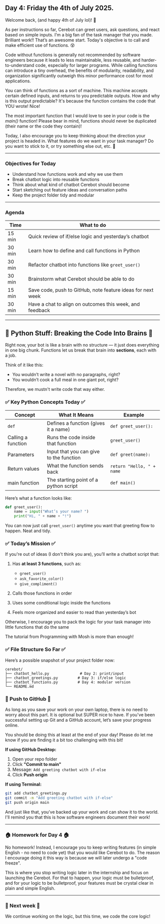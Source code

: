 ## Day 4: Friday the 4th of July 2025.

Welcome back, (and happy 4th of July lol)! 🎉

As per instructions so far, Cerebot can greet users, ask questions, and react based on simple inputs. I'm a big fan of the task manager that you made. Brilliant work!! 
That’s an awesome start. Today's objective is to call and make efficient use of functions. 😵 

Code without functions is generally not recommended by software engineers because it leads to less maintainable, less reusable, and harder-to-understand code, especially for larger programs. 
While calling functions can introduce a tiny overhead, the benefits of modularity, readability, and organization significantly outweigh this minor performance cost for most applications. 

You can think of functions as a sort of machine. This machine accepts certain defined inputs, and returns to you predictable outputs. How and why is this output predictable? It's because the function contains the code that YOU wrote! Nice!

The most important function that I would love to see in your code is the *main()* function! Please bear in mind, functions should never be duplicated (their name or the code they contain)!

Today, I also encourage you to keep thinking about the direction your project is headed in. What features do we want in your task manager? Do you want to stick to it, or try something else out, etc. 🤩

---

### Objectives for Today

* Understand how functions work and why we use them
* Break chatbot logic into reusable functions
* Think about what kind of chatbot Cerebot should become
* Start sketching out feature ideas and conversation paths
* Keep the project folder tidy and modular

---

### Agenda

| Time       | What to do                                                  |
| ---------- | ----------------------------------------------------------- |
| 15 min     | Quick review of if/else logic and yesterday’s chatbot       |
| 30 min     | Learn how to define and call functions in Python            |
| 30 min     | Refactor chatbot into functions like `greet_user()`         |
| 30 min     | Brainstorm what Cerebot should be able to do                |
| 15 min     | Save code, push to GitHub, note feature ideas for next week |
| 30 min     | Have a chat to align on outcomes this week, and feedback    |

---

## 🧠 Python Stuff: Breaking the Code Into Brains 🧠 

Right now, your bot is like a brain with no structure — it just does everything in one big chunk. Functions let us break that brain into **sections**, each with a job.

Think of it like this:

* You wouldn’t write a novel with no paragraphs, right?
* You wouldn’t cook a full meal in one giant pot, right?

Therefore, we mustn't write code that way either.

### ✅ Key Python Concepts Today ✅

| Concept            | What It Means                           | Example                   |
| ------------------ | --------------------------------------- | ------------------------- |
| `def`              | Defines a function (gives it a name)    | `def greet_user():`       |
| Calling a function | Runs the code inside that function      | `greet_user()`            |
| Parameters         | Input that you can give to the function | `def greet(name):`        |
| Return values      | What the function sends back            | `return "Hello, " + name` |
| main function      | The starting point of a python script   | `def main()`              | 


Here’s what a function looks like:

```python
def greet_user():
    name = input("What’s your name? ")
    print("Hi, " + name + "!")
```

You can now just call `greet_user()` anytime you want that greeting flow to happen. Neat and tidy.

### ✅ Today’s Mission ✅

If you're out of ideas (I don't think you are), you’ll write a chatbot script that:

1. Has **at least 3 functions**, such as:

   * `greet_user()`
   * `ask_favorite_color()`
   * `give_compliment()`
2. Calls those functions in order
3. Uses some conditional logic inside the functions
4. Feels more organized and easier to read than yesterday’s bot

Otherwise, I encourage you to pack the logic for your task manager into little functions that do the same

The tutorial from Programming with Mosh is more than enough!

### ✅ File Structure So Far ✅

Here’s a possible snapshot of your project folder now:

```
cerebot/
├── chatbot_hello.py              # Day 2: print/input
├── chatbot_greetings.py         # Day 3: if/else logic
├── chatbot_functions.py         # Day 4: modular version
└── README.md
```


### 🚀 Push to GitHub 🚀

As long as you save your work on your own laptop, there is no need to worry about this part. It is optional but SUPER nice to have. 
If you've been successful setting up Git and a GitHub account, let’s save your progress online. 

You should be doing this at least at the end of your day! Please do let me know if you are finding it a bit too challenging with this bit!

**If using GitHub Desktop:**

1. Open your repo folder
2. Click **"Commit to main"**
3. Message: `Add greeting chatbot with if-else`
4. Click **Push origin**

**If using Terminal:**

```bash
git add chatbot_greetings.py
git commit -m "Add greeting chatbot with if-else"
git push origin main
```

And just like that, you’ve backed up your work and can show it to the world. I'll remind you that this is how software engineers document their work!

---

### 🏠 Homework for Day 4 🏠

No homework! Instead, I encourage you to keep writing features (in simple English - no need to code yet) that you would like Cerebot to do. The reason I encourage doing it this way is because we will later undergo a "code freeze". 

This is where you stop writing logic later in the internship and focus on launching the Cerebot. For that to happen, your logic must be bulletproof, and for your logic to be bulletproof, your features must be crystal clear in plain and simple English. 

---

### 🔁 Next week 🔁

We continue working on the logic, but this time, we code the core logic!


